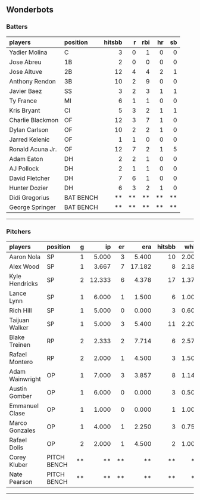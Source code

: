 ## Wonderbots

### Batters

 
|players          |position  | hitsbb|  r| rbi| hr| sb| 
|:----------------|:---------|------:|--:|---:|--:|--:| 
|Yadier Molina    |C         |      3|  0|   1|  0|  0| 
|Jose Abreu       |1B        |      2|  0|   0|  0|  0| 
|Jose Altuve      |2B        |     12|  4|   4|  2|  1| 
|Anthony Rendon   |3B        |     10|  2|   9|  0|  0| 
|Javier Baez      |SS        |      3|  2|   3|  1|  1| 
|Ty France        |MI        |      6|  1|   1|  0|  0| 
|Kris Bryant      |CI        |      5|  3|   2|  1|  1| 
|Charlie Blackmon |OF        |     12|  3|   7|  1|  0| 
|Dylan Carlson    |OF        |     10|  2|   2|  1|  0| 
|Jarred Kelenic   |OF        |      1|  1|   0|  0|  0| 
|Ronald Acuna Jr. |OF        |     12|  7|   2|  1|  5| 
|Adam Eaton       |DH        |      2|  2|   1|  0|  0| 
|AJ Pollock       |DH        |      2|  1|   1|  0|  0| 
|David Fletcher   |DH        |      7|  6|   1|  0|  0| 
|Hunter Dozier    |DH        |      6|  3|   2|  1|  0| 
|Didi Gregorius   |BAT BENCH |     **| **|  **| **| **| 
|George Springer  |BAT BENCH |     **| **|  **| **| **| 

* * *

### Pitchers

 
|players         |position    |  g|     ip| er|    era| hitsbb|  whip| so|  w| sv| 
|:---------------|:-----------|--:|------:|--:|------:|------:|-----:|--:|--:|--:| 
|Aaron Nola      |SP          |  1|  5.000|  3|  5.400|     10| 2.000|  2|  1|  0| 
|Alex Wood       |SP          |  1|  3.667|  7| 17.182|      8| 2.182|  2|  0|  0| 
|Kyle Hendricks  |SP          |  2| 12.333|  6|  4.378|     17| 1.378|  9|  2|  0| 
|Lance Lynn      |SP          |  1|  6.000|  1|  1.500|      6| 1.000|  6|  1|  0| 
|Rich Hill       |SP          |  1|  5.000|  0|  0.000|      3| 0.600|  3|  1|  0| 
|Taijuan Walker  |SP          |  1|  5.000|  3|  5.400|     11| 2.200|  2|  0|  0| 
|Blake Treinen   |RP          |  2|  2.333|  2|  7.714|      6| 2.571|  3|  0|  0| 
|Rafael Montero  |RP          |  2|  2.000|  1|  4.500|      3| 1.500|  2|  0|  0| 
|Adam Wainwright |OP          |  1|  7.000|  3|  3.857|      8| 1.143|  4|  0|  0| 
|Austin Gomber   |OP          |  1|  6.000|  0|  0.000|      3| 0.500|  6|  1|  0| 
|Emmanuel Clase  |OP          |  1|  1.000|  0|  0.000|      1| 1.000|  1|  0|  0| 
|Marco Gonzales  |OP          |  1|  4.000|  1|  2.250|      3| 0.750|  6|  0|  0| 
|Rafael Dolis    |OP          |  2|  2.000|  1|  4.500|      2| 1.000|  4|  0|  0| 
|Corey Kluber    |PITCH BENCH | **|     **| **|     **|     **|    **| **| **| **| 
|Nate Pearson    |PITCH BENCH | **|     **| **|     **|     **|    **| **| **| **| 


* * *



